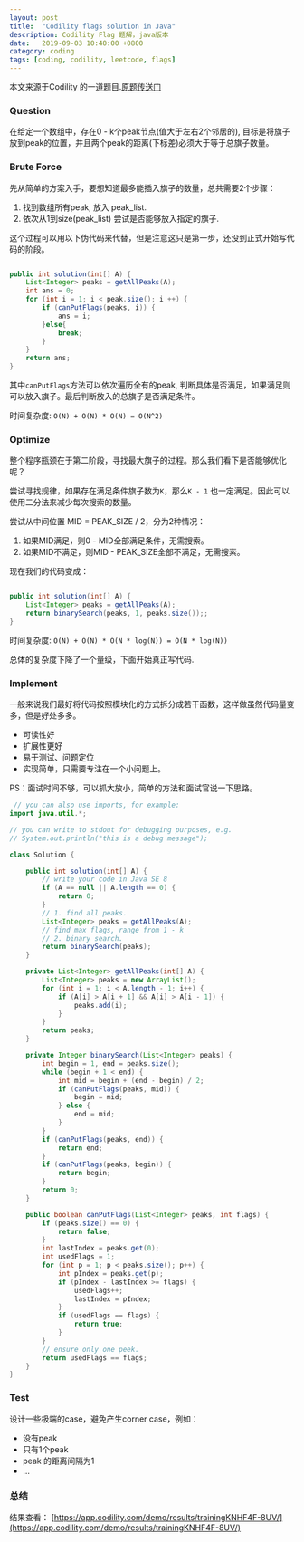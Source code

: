 ```yaml
---
layout: post
title:  "Codility flags solution in Java"
description: Codility Flag 题解，java版本
date:   2019-09-03 10:40:00 +0800
category: coding
tags: [coding, codility, leetcode, flags]
---
```


本文来源于Codility 的一道题目.[原题传送门](https://app.codility.com/programmers/lessons/10-prime_and_composite_numbers/flags/)


### Question

在给定一个数组中，存在0 - k个peak节点(值大于左右2个邻居的), 目标是将旗子放到peak的位置，并且两个peak的距离(下标差)必须大于等于总旗子数量。


### Brute Force 

先从简单的方案入手，要想知道最多能插入旗子的数量，总共需要2个步骤：
1. 找到数组所有peak, 放入 peak_list.
2. 依次从1到size(peak_list) 尝试是否能够放入指定的旗子.

这个过程可以用以下伪代码来代替，但是注意这只是第一步，还没到正式开始写代码的阶段。


```java

public int solution(int[] A) {
	List<Integer> peaks = getAllPeaks(A);
	int ans = 0;
	for (int i = 1; i < peak.size(); i ++) {
		if (canPutFlags(peaks, i)) {
			ans = i;
		}else{
			break;
		}
	}
	return ans;
}

```

其中`canPutFlags`方法可以依次遍历全有的peak, 判断具体是否满足，如果满足则可以放入旗子。最后判断放入的总旗子是否满足条件。

时间复杂度: `O(N) + O(N) * O(N) = O(N^2)`
	


###  Optimize

整个程序瓶颈在于第二阶段，寻找最大旗子的过程。那么我们看下是否能够优化呢？

尝试寻找规律，如果存在满足条件旗子数为`K`，那么`K - 1` 也一定满足。因此可以使用二分法来减少每次搜索的数量。

尝试从中间位置 MID = PEAK_SIZE / 2，分为2种情况：
1. 如果MID满足，则0 - MID全部满足条件，无需搜索。 
2. 如果MID不满足，则MID - PEAK_SIZE全部不满足，无需搜索。

现在我们的代码变成：

```java

public int solution(int[] A) {
	List<Integer> peaks = getAllPeaks(A);
	return binarySearch(peaks, 1, peaks.size());;
}
```

时间复杂度:  `O(N) + O(N) * O(N * log(N)) = O(N * log(N))`

总体的复杂度下降了一个量级，下面开始真正写代码.

###  Implement

一般来说我们最好将代码按照模块化的方式拆分成若干函数，这样做虽然代码量变多，但是好处多多。

- 可读性好
- 扩展性更好
- 易于测试、问题定位
- 实现简单，只需要专注在一个小问题上。

PS：面试时间不够，可以抓大放小，简单的方法和面试官说一下思路。


```java
 // you can also use imports, for example:
import java.util.*;

// you can write to stdout for debugging purposes, e.g.
// System.out.println("this is a debug message");

class Solution {

    public int solution(int[] A) {
        // write your code in Java SE 8
        if (A == null || A.length == 0) {
            return 0;
        }
        // 1. find all peaks.
        List<Integer> peaks = getAllPeaks(A);
        // find max flags, range from 1 - k
        // 2. binary search.
        return binarySearch(peaks);
    }

    private List<Integer> getAllPeaks(int[] A) {
        List<Integer> peaks = new ArrayList();
        for (int i = 1; i < A.length - 1; i++) {
            if (A[i] > A[i + 1] && A[i] > A[i - 1]) {
                peaks.add(i);
            }
        }
        return peaks;
    }

    private Integer binarySearch(List<Integer> peaks) {
        int begin = 1, end = peaks.size();
        while (begin + 1 < end) {
            int mid = begin + (end - begin) / 2;
            if (canPutFlags(peaks, mid)) {
                begin = mid;
            } else {
                end = mid;
            }
        }
        if (canPutFlags(peaks, end)) {
            return end;
        }
        if (canPutFlags(peaks, begin)) {
            return begin;
        }
        return 0;
    }

    public boolean canPutFlags(List<Integer> peaks, int flags) {
        if (peaks.size() == 0) {
            return false;
        }
        int lastIndex = peaks.get(0);
        int usedFlags = 1;
        for (int p = 1; p < peaks.size(); p++) {
            int pIndex = peaks.get(p);
            if (pIndex - lastIndex >= flags) {
                usedFlags++;
                lastIndex = pIndex;
            }
            if (usedFlags == flags) {
                return true;
            }
        }
        // ensure only one peek.
        return usedFlags == flags;
    }
}
```

###  Test

设计一些极端的case，避免产生corner case，例如：
- 没有peak
- 只有1个peak
- peak 的距离间隔为1
- ... 



### 总结

结果查看： [https://app.codility.com/demo/results/trainingKNHF4F-8UV/](https://app.codility.com/demo/results/trainingKNHF4F-8UV/)








